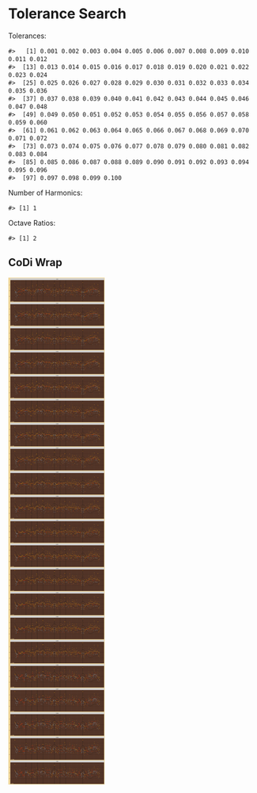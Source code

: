 Tolerance Search
================

Tolerances:

    #>   [1] 0.001 0.002 0.003 0.004 0.005 0.006 0.007 0.008 0.009 0.010 0.011 0.012
    #>  [13] 0.013 0.014 0.015 0.016 0.017 0.018 0.019 0.020 0.021 0.022 0.023 0.024
    #>  [25] 0.025 0.026 0.027 0.028 0.029 0.030 0.031 0.032 0.033 0.034 0.035 0.036
    #>  [37] 0.037 0.038 0.039 0.040 0.041 0.042 0.043 0.044 0.045 0.046 0.047 0.048
    #>  [49] 0.049 0.050 0.051 0.052 0.053 0.054 0.055 0.056 0.057 0.058 0.059 0.060
    #>  [61] 0.061 0.062 0.063 0.064 0.065 0.066 0.067 0.068 0.069 0.070 0.071 0.072
    #>  [73] 0.073 0.074 0.075 0.076 0.077 0.078 0.079 0.080 0.081 0.082 0.083 0.084
    #>  [85] 0.085 0.086 0.087 0.088 0.089 0.090 0.091 0.092 0.093 0.094 0.095 0.096
    #>  [97] 0.097 0.098 0.099 0.100

Number of Harmonics:

    #> [1] 1

Octave Ratios:

    #> [1] 2

## CoDi Wrap

![](../figures/tolerance_search/unnamed-chunk-13-1.png)<!-- -->

